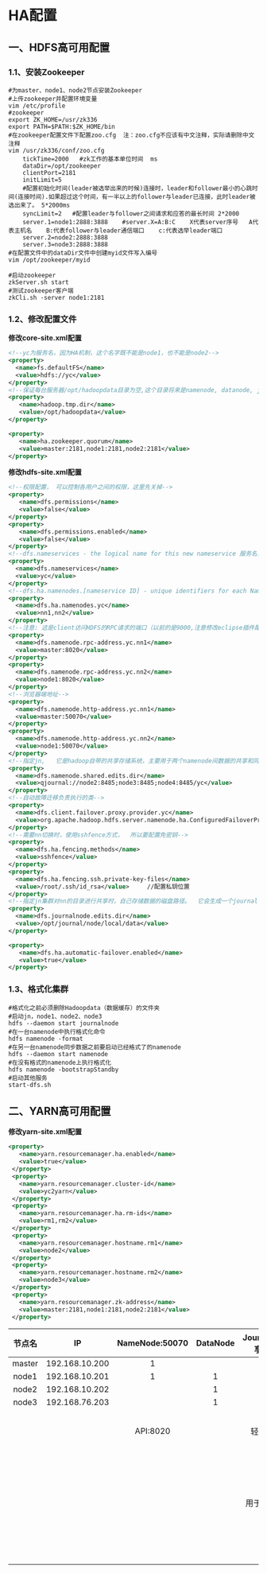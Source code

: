 # HA配置

## 一、HDFS高可用配置

### 1.1、安装Zookeeper

```shell
#为master、node1、node2节点安装Zookeeper
#上传zookeeper并配置环境变量
vim /etc/profile
#zookeeper
export ZK_HOME=/usr/zk336
export PATH=$PATH:$ZK_HOME/bin
#在zookeeper配置文件下配置zoo.cfg  注：zoo.cfg不应该有中文注释，实际请删除中文注释
vim /usr/zk336/conf/zoo.cfg
    tickTime=2000   #zk工作的基本单位时间  ms
    dataDir=/opt/zookeeper
    clientPort=2181
    initLimit=5    
    #配置初始化时间(leader被选举出来的时候)连接时，leader和follower最小的心跳时间(连接时间).如果超过这个时间，有一半以上的follower与leader已连接，此时leader被选出来了。 5*2000ms
    syncLimit=2   #配置leader与follower之间请求和应答的最长时间 2*2000
    server.1=node1:2888:3888    #server.X=A:B:C    X代表server序号   A代表主机名    B:代表follower与leader通信端口    c:代表选举leader端口
    server.2=node2:2888:3888
    server.3=node3:2888:3888
#在配置文件中的dataDir文件中创建myid文件写入编号
vim /opt/zookeeper/myid

#启动zookeeper
zkServer.sh start
#测试zookeeper客户端
zkCli.sh -server node1:2181
```

### 1.2、修改配置文件

**修改core-site.xml配置**

```xml
<!--yc为服务名，因为HA机制，这个名字既不能是node1，也不能是node2-->
<property>
  <name>fs.defaultFS</name>
  <value>hdfs://yc</value>
</property>
<!--保证每台服务器/opt/hadoopdata目录为空,这个目录将来是namenode, datanode, journalnode等存数据的公共目录-->
<property>
   <name>hadoop.tmp.dir</name>
   <value>/opt/hadoopdata</value>
</property>

<property>
   <name>ha.zookeeper.quorum</name>
   <value>master:2181,node1:2181,node2:2181</value>
</property>
```

**修改hdfs-site.xml配置**

```xml
<!--权限配置， 可以控制各用户之间的权限，这里先关掉--> 
<property>
   <name>dfs.permissions</name>
   <value>false</value> 
</property>
<property>
   <name>dfs.permissions.enabled</name>
   <value>false</value> 
</property>
<!--dfs.nameservices - the logical name for this new nameservice 服务名，与前面core-site.xml中一样-->
<property>
  <name>dfs.nameservices</name>
  <value>yc</value>
</property>
<!--dfs.ha.namenodes.[nameservice ID] - unique identifiers for each NameNode in the nameservice ,两个nn的逻辑名-->
<property>
  <name>dfs.ha.namenodes.yc</name>
  <value>nn1,nn2</value>
</property>
<!--注意: 这是client访问HDFS的RPC请求的端口（以前的是9000,注意修改eclipse插件配置)-->
<property>
  <name>dfs.namenode.rpc-address.yc.nn1</name>
  <value>master:8020</value>
</property>
<property>
  <name>dfs.namenode.rpc-address.yc.nn2</name>
  <value>node1:8020</value>
</property>
<!--浏览器端地址-->
<property>
  <name>dfs.namenode.http-address.yc.nn1</name>
  <value>master:50070</value>
</property>
<property>
  <name>dfs.namenode.http-address.yc.nn2</name>
  <value>node1:50070</value>
</property>
<!--指定jn,   它是hadoop自带的共享存储系统，主要用于两个namenode间数据的共享和同步，即指定 yc下的两个nn共享edits文件目录时，使用jn集群信息.--> 
<property>
  <name>dfs.namenode.shared.edits.dir</name>
  <value>qjournal://node2:8485;node3:8485;node4:8485/yc</value>
</property>
<!--自动故障迁移负责执行的类-->
<property>
  <name>dfs.client.failover.proxy.provider.yc</name>
  <value>org.apache.hadoop.hdfs.server.namenode.ha.ConfiguredFailoverProxyProvider</value>
</property>
<!--需要nn切换时，使用sshfence方式，  所以要配置免密钥-->
<property>
  <name>dfs.ha.fencing.methods</name>
  <value>sshfence</value>
</property>
<property>
  <name>dfs.ha.fencing.ssh.private-key-files</name>
  <value>/root/.ssh/id_rsa</value>     //配置私钥位置
</property>
<!--指定jn集群对nn的目录进行共享时，自己存储数据的磁盘路径。  它会生成一个journal目录到此位置-->
<property>
  <name>dfs.journalnode.edits.dir</name>
  <value>/opt/journal/node/local/data</value>
</property>

<property>
   <name>dfs.ha.automatic-failover.enabled</name>
   <value>true</value>
</property>
```

### 1.3、格式化集群

```shell
#格式化之前必须删除Hadoopdata（数据缓存）的文件夹
#启动jn，node1、node2、node3
hdfs --daemon start journalnode
#在一台namenode中执行格式化命令
hdfs namenode -format
#在另一台namenode同步数据之前要启动已经格式了的namenode
hdfs --daemon start namenode
#在没有格式的namenode上执行格式化
hdfs namenode -bootstrapStandby
#启动其他服务
start-dfs.sh
```

## 二、YARN高可用配置

**修改yarn-site.xml配置**

```xml
<property>
   <name>yarn.resourcemanager.ha.enabled</name>
   <value>true</value>
 </property>
 <property>
   <name>yarn.resourcemanager.cluster-id</name>
   <value>yc2yarn</value>
 </property>
 <property>
   <name>yarn.resourcemanager.ha.rm-ids</name>
   <value>rm1,rm2</value>
 </property>
 <property>
   <name>yarn.resourcemanager.hostname.rm1</name>
   <value>node2</value>
 </property>
 <property>
   <name>yarn.resourcemanager.hostname.rm2</name>
   <value>node3</value>
 </property>
 <property>
   <name>yarn.resourcemanager.zk-address</name>
   <value>master:2181,node1:2181,node2:2181</value>
 </property>
```



| 节点名 |       IP       | NameNode:50070 | DataNode | JournalNodes(共享文件系统) |         ZK          |               ZKFC               | RM:8088 | historyserver |
| :----: | :------------: | :------------: | :------: | :------------------------: | :-----------------: | :------------------------------: | :-----: | :-----------: |
| master | 192.168.10.200 |       1        |          |                            |          1          |                1                 |         |               |
| node1  | 192.168.10.201 |       1        |    1     |             1              |          1          |                1                 |         |       1       |
| node2  | 192.168.10.202 |                |    1     |             1              |          1          |                                  |    1    |               |
| node3  | 192.168.76.203 |                |    1     |             1              |                     |                                  |    1    |               |
|        |                |    API:8020    |          |       轻量级,奇数个        |       奇数个        | zookeeper的 fail over controller |         |               |
|        |                |                |          |     用于存editLog日志      | 机器的状态,接收心跳 |            zk的客户端            |         |               |